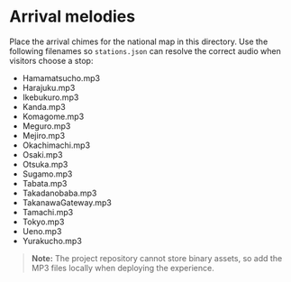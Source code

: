 # Arrival melodies

Place the arrival chimes for the national map in this directory. Use the following filenames so `stations.json` can resolve the
correct audio when visitors choose a stop:

- Hamamatsucho.mp3
- Harajuku.mp3
- Ikebukuro.mp3
- Kanda.mp3
- Komagome.mp3
- Meguro.mp3
- Mejiro.mp3
- Okachimachi.mp3
- Osaki.mp3
- Otsuka.mp3
- Sugamo.mp3
- Tabata.mp3
- Takadanobaba.mp3
- TakanawaGateway.mp3
- Tamachi.mp3
- Tokyo.mp3
- Ueno.mp3
- Yurakucho.mp3

> **Note:** The project repository cannot store binary assets, so add the MP3 files locally when deploying the experience.

